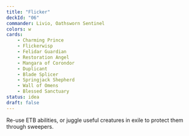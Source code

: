 ```yaml
---
title: "Flicker"
deckId: "06"
commander: Livio, Oathsworn Sentinel
colors: w
cards:
    - Charming Prince
    - Flickerwisp
    - Felidar Guardian
    - Restoration Angel
    - Mangara of Corondor
    - Duplicant
    - Blade Splicer
    - Springjack Shepherd
    - Wall of Omens
    - Blessed Sanctuary
status: idea
draft: false
---
```


Re-use ETB abilities, or juggle useful creatures in exile to protect them through sweepers.
